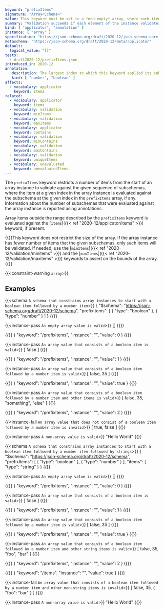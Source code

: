 ```yaml
---
keyword: "prefixItems"
signature: "Array<Schema>"
value: This keyword must be set to a *non-empty* array, where each item is a valid JSON Schema
summary: "Validation succeeds if each element of the instance validates against the schema at the same position, if any."
kind: [ "applicator", "annotation" ]
instance: [ "array" ]
specification: "https://json-schema.org/draft/2020-12/json-schema-core.html#section-10.3.1.1"
metaschema: "https://json-schema.org/draft/2020-12/meta/applicator"
default:
  logical_value: "[]"
tests:
  - draft2020-12/prefixItems.json
introduced_in: 2020-12
annotation:
   description: The largest index to which this keyword applied its subschema, or a boolean true if it was applied to every item of the instance
   kind: [ "number", "boolean" ]
affects:
  - vocabulary: applicator
    keyword: items
related:
  - vocabulary: applicator
    keyword: items
  - vocabulary: validation
    keyword: minItems
  - vocabulary: validation
    keyword: maxItems
  - vocabulary: applicator
    keyword: contains
  - vocabulary: validation
    keyword: minContains
  - vocabulary: validation
    keyword: maxContains
  - vocabulary: validation
    keyword: uniqueItems
  - vocabulary: unevaluated
    keyword: unevaluatedItems
---
```


The `prefixItems` keyword restricts a number of items from the start of an
array instance to validate against the given sequence of subschemas, where the
item at a given index in the array instance is evaluated against the subschema
at the given index in the `prefixItems` array, if any.  Information about the
number of subschemas that were evaluated against the array instance is reported
using annotations.

Array items outside the range described by the `prefixItems` keyword is
evaluated against the [`items`]({{< ref "2020-12/applicator/items" >}})
keyword, if present.

{{<common-pitfall>}}This keyword does not restrict the size of the array. If
the array instance has fewer number of items that the given subschemas, only
such items will be validated. If needed, use the [`minItems`]({{< ref
"2020-12/validation/minitems" >}}) and the [`maxItems`]({{< ref
"2020-12/validation/maxitems" >}}) keywords to assert on the bounds of the
array.{{</common-pitfall>}}

{{<constraint-warning `array`>}}

## Examples

{{<schema `A schema that constrains array instances to start with a boolean item followed by a number item`>}}
{
  "$schema": "https://json-schema.org/draft/2020-12/schema",
  "prefixItems": [ { "type": "boolean" }, { "type": "number" } ]
}
{{</schema>}}

{{<instance-pass `An empty array value is valid`>}}
[]
{{</instance-pass>}}

{{<instance-annotation>}}
{ "keyword": "/prefixItems", "instance": "", "value": 0 }
{{</instance-annotation>}}

{{<instance-pass `An array value that consists of a boolean item is valid`>}}
[ false ]
{{</instance-pass>}}

{{<instance-annotation>}}
{ "keyword": "/prefixItems", "instance": "", "value": 1 }
{{</instance-annotation>}}

{{<instance-pass `An array value that consists of a boolean item followed by a number item is valid`>}}
[ false, 35 ]
{{</instance-pass>}}

{{<instance-annotation>}}
{ "keyword": "/prefixItems", "instance": "", "value": true }
{{</instance-annotation>}}

{{<instance-pass `An array value that consists of a boolean item followed by a number item and other items is valid`>}}
[ false, 35, "something", "else" ]
{{</instance-pass>}}

{{<instance-annotation>}}
{ "keyword": "/prefixItems", "instance": "", "value": 2 }
{{</instance-annotation>}}

{{<instance-fail `An array value that does not consist of a boolean item followed by a number item is invalid`>}}
[ true, false ]
{{</instance-fail>}}

{{<instance-pass `A non-array value is valid`>}}
"Hello World"
{{</instance-pass>}}

{{<schema `A schema that constrains array instances to start with a boolean item followed by a number item followed by strings`>}}
{
  "$schema": "https://json-schema.org/draft/2020-12/schema",
  "prefixItems": [ { "type": "boolean" }, { "type": "number" } ],
  "items": { "type": "string" }
}
{{</schema>}}

{{<instance-pass `An empty array value is valid`>}}
[]
{{</instance-pass>}}

{{<instance-annotation>}}
{ "keyword": "/prefixItems", "instance": "", "value": 0 }
{{</instance-annotation>}}

{{<instance-pass `An array value that consists of a boolean item is valid`>}}
[ false ]
{{</instance-pass>}}

{{<instance-annotation>}}
{ "keyword": "/prefixItems", "instance": "", "value": 1 }
{{</instance-annotation>}}

{{<instance-pass `An array value that consists of a boolean item followed by a number item is valid`>}}
[ false, 35 ]
{{</instance-pass>}}

{{<instance-annotation>}}
{ "keyword": "/prefixItems", "instance": "", "value": true }
{{</instance-annotation>}}

{{<instance-pass `An array value that consists of a boolean item followed by a number item and other string items is valid`>}}
[ false, 35, "foo", "bar" ]
{{</instance-pass>}}

{{<instance-annotation>}}
{ "keyword": "/prefixItems", "instance": "", "value": 2 }
{{</instance-annotation>}}

{{<instance-annotation>}}
{ "keyword": "/items", "instance": "", "value": true }
{{</instance-annotation>}}

{{<instance-fail `An array value that consists of a boolean item followed by a number item and other non-string items is invalid`>}}
[ false, 35, { "foo": "bar" } ]
{{</instance-fail>}}

{{<instance-pass `A non-array value is valid`>}}
"Hello World"
{{</instance-pass>}}

